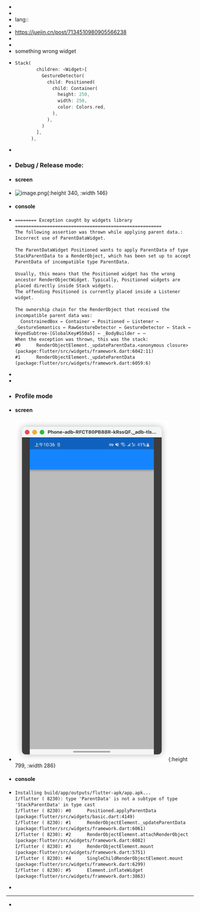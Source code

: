 -
-
- lang::
-
- https://juejin.cn/post/7134510980905566238
-
-
- something wrong widget
- ```dart
  Stack(
          children: <Widget>[
            GestureDetector(
              child: Positioned(
                child: Container(
                  height: 250,
                  width: 250,
                  color: Colors.red,
                ),
              ),
            )
          ],
        ),
  ```
-
- ### Debug / Release mode:
- #### screen
- ![image.png](../assets/image_1665109929669_0.png){:height 340, :width 146}
- #### console
- ```
  ======== Exception caught by widgets library =======================================================
  The following assertion was thrown while applying parent data.:
  Incorrect use of ParentDataWidget.
  
  The ParentDataWidget Positioned wants to apply ParentData of type StackParentData to a RenderObject, which has been set up to accept ParentData of incompatible type ParentData.
  
  Usually, this means that the Positioned widget has the wrong ancestor RenderObjectWidget. Typically, Positioned widgets are placed directly inside Stack widgets.
  The offending Positioned is currently placed inside a Listener widget.
  
  The ownership chain for the RenderObject that received the incompatible parent data was:
    ConstrainedBox ← Container ← Positioned ← Listener ← _GestureSemantics ← RawGestureDetector ← GestureDetector ← Stack ← KeyedSubtree-[GlobalKey#550a5] ← _BodyBuilder ← ⋯
  When the exception was thrown, this was the stack: 
  #0      RenderObjectElement._updateParentData.<anonymous closure> (package:flutter/src/widgets/framework.dart:6042:11)
  #1      RenderObjectElement._updateParentData (package:flutter/src/widgets/framework.dart:6059:6)
  
  ```
-
-
- ### Profile mode
- #### screen
- ![image.png](../assets/image_1665110175011_0.png){:height 799, :width 286}
- #### console
- ```
  Installing build/app/outputs/flutter-apk/app.apk...
  I/flutter ( 8230): type 'ParentData' is not a subtype of type 'StackParentData' in type cast
  I/flutter ( 8230): #0      Positioned.applyParentData (package:flutter/src/widgets/basic.dart:4149)
  I/flutter ( 8230): #1      RenderObjectElement._updateParentData (package:flutter/src/widgets/framework.dart:6061)
  I/flutter ( 8230): #2      RenderObjectElement.attachRenderObject (package:flutter/src/widgets/framework.dart:6082)
  I/flutter ( 8230): #3      RenderObjectElement.mount (package:flutter/src/widgets/framework.dart:5751)
  I/flutter ( 8230): #4      SingleChildRenderObjectElement.mount (package:flutter/src/widgets/framework.dart:6299)
  I/flutter ( 8230): #5      Element.inflateWidget (package:flutter/src/widgets/framework.dart:3863)
  ```
-
- ---
-